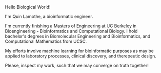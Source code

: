 Hello Biological World! 

I'm Quin Lamothe, a bioinformatic engineer.

I'm currently finishing a Masters of Engineering at UC Berkeley in Bioengineering - Bioinformatics and Computational Biology. I hold bachelor's degrees in Biomolecular Engineering and Bioinformatics, and Computational Mathematics from UCSC. 

My efforts involve machine learning for bioinformatic purposes as may be applied to laboratory processes, clinical discovery, and therepeutic design. 

Please, inspect my work, such that we may converge on truth together!
